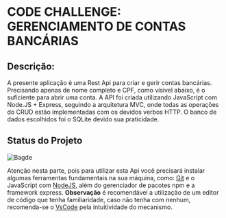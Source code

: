 <h1>CODE CHALLENGE: GERENCIAMENTO DE CONTAS BANCÁRIAS</h1>

## Descrição:

<p> A presente aplicação é uma Rest Api para criar e gerir contas bancárias.
Precisando apenas de nome completo e CPF, como vísivel abaixo, é o suficiente para abrir uma conta. A API foi criada utilizando JavaScript com Node.JS + Express, seguindo a arquitetura MVC, onde todas as operações do CRUD estão implementadas com os devidos verbos HTTP. O banco de dados escolhidos foi o SQLite devido sua praticidade. </p>

## Status do Projeto

![Bagde](https://img.shields.io/badge/Status%20do%20Projeto-Concluído-red)

<p>Atenção nesta parte, pois para utilizar esta Api você precisará instalar algumas ferramentas fundamentais na sua máquina, como: <a href="https://www.gitkraken.com/download?utm_term=git&utm_campaign=1+%7C+1+GK+Git+GUI+-+Search&utm_source=adwords&utm_medium=ppc&hsa_acc=1130375851&hsa_cam=393455543&hsa_grp=23981425823&hsa_ad=550570964612&hsa_src=g&hsa_tgt=kwd-247385313&hsa_kw=git&hsa_mt=e&hsa_net=adwords&hsa_ver=3&gclid=Cj0KCQiA-qGNBhD3ARIsAO_o7ym_H2X6ZGqwCZJqFF5FFzq4fVkZ1h6JujQY4yk9UI5bf2cnWf-Ez-EaAstwEALw_wcB">Git</a> e o JavaScript com <a href="https://nodejs.org/en/download/">NodeJS</a>, além do gerenciador de pacotes npm e a framework express. 
<strong>Observação</strong> é recomendável a utilização de um editor de código que tenha familiaridade, caso não tenha com nenhum, recomenda-se o <a href="https://code.visualstudio.com/download">VsCode</a> pela intuitividade do mecanismo. </p>
